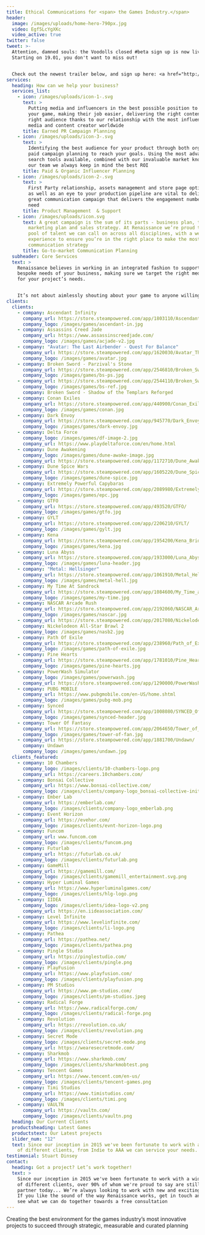 ```yaml
---
title: Ethical Communications for <span> the Games Industry.</span>
header:
  image: /images/uploads/home-hero-790px.jpg
  video: Egf5LcYgXKc
  video_active: true
twitter: false
tweet: >-
  Attention, damned souls: the Voodolls closed #beta sign up is now live!
  Starting on 19.01, you don't want to miss out!


  Check out the newest trailer below, and sign up here: <a href="http://eepurl.com/ih1lKb">http://eepurl.com/ih1lKb</a> Find Voodolls on Steam: <a href="http://bit.ly/3X9mHmN">http://bit.ly/3X9mHmN</a>
services:
  heading: How can we help your business?
  services_list:
    - icon: /images/uploads/icon-1-.svg
      text: >
        Putting media and influencers in the best possible position to cover
        your game, making their job easier, delivering the right content to the
        right audience thanks to our relationship with the most influential
        media and content creator worldwide
      title: Earned PR Campaign Planning
    - icon: /images/uploads/icon-3-.svg
      text: >
        Identifying the best audience for your product through both organic and
        paid campaign planning to reach your goals. Using the most advanced
        search tools available, combined with our invaluable market knowledge of
        our team we always keep in mind the best ROI
      title: Paid & Organic Influencer Planning
    - icon: /images/uploads/icon-2-.svg
      text: >
        First Party relationship, assets management and store page optimization
        as well as an eye to your production pipeline are vital to deliver a
        great communication campaign that delivers the engagement numbers you
        need
      title: Product Management  & Support
    - icon: /images/uploads/icon.svg
      text: A great campaign is the sum of its parts - business plan, target audience,
        marketing plan and sales strategy. At Renaissance we’re proud to have a
        pool of talent we can call on across all disciplines, with a wealth of
        experience to ensure you’re in the right place to make the most of your
        communication strategy
      title: Go-to-market Communication Planning
  subheader: Core Services
  text: >
    Renaissance believes in working in an integrated fashion to support the
    bespoke needs of your business, making sure we target the right media mix
    for your project’s needs.


    It’s not about aimlessly shouting about your game to anyone willing to lend their ear: We’re here to take your creativity and make sure right people hears about it in the right way, at the right time, in the right place
clients:
  clients:
    - company: Ascendant Infinity
      company_url: https://store.steampowered.com/app/1803110/Ascendant_Infinity/
      company_logo: /images/games/ascendant-in.jpg
    - company: Assassins Creed Jade
      company_url: https://www.assassinscreedjade.com/
      company_logo: /images/games/acjade-v2.jpg
    - company: "Avatar: The Last Airbender - Quest For Balance"
      company_url: https://store.steampowered.com/app/1620030/Avatar_The_Last_Airbender__Quest_for_Balance/
      company_logo: /images/games/avatar.jpg
    - company: Broken Sword - Parzival's Stone
      company_url: https://store.steampowered.com/app/2546810/Broken_Sword__Parzivals_Stone/
      company_logo: /images/games/bs-ps.jpg
    - company_url: https://store.steampowered.com/app/2544110/Broken_Sword__Shadow_of_the_Templars_Reforged/
      company_logo: /images/games/bs-ref.jpg
      company: Broken Sword - Shadow of the Templars Reforged
    - company: Conan Exiles
      company_url: https://store.steampowered.com/app/440900/Conan_Exiles/
      company_logo: /images/games/conan.jpg
    - company: Dark Envoy
      company_url: https://store.steampowered.com/app/945770/Dark_Envoy/
      company_logo: /images/games/dark-envoy.jpg
    - company: Delta Force
      company_logo: /images/games/df-image-2.jpg
      company_url: https://www.playdeltaforce.com/en/home.html
    - company: Dune Awakening
      company_logo: /images/games/dune-awake-image.jpg
      company_url: https://store.steampowered.com/app/1172710/Dune_Awakening/
    - company: Dune Spice Wars
      company_url: https://store.steampowered.com/app/1605220/Dune_Spice_Wars/
      company_logo: /images/games/dune-spice.jpg
    - company: Extremely Powerful Capybaras
      company_url: https://store.steampowered.com/app/2089980/Extremely_Powerful_Capybaras/
      company_logo: /images/games/epc.jpg
    - company: GTFO
      company_url: https://store.steampowered.com/app/493520/GTFO/
      company_logo: /images/games/gtfo.jpg
    - company: GYLT
      company_url: https://store.steampowered.com/app/2206210/GYLT/
      company_logo: /images/games/gylt.jpg
    - company: Kena
      company_url: https://store.steampowered.com/app/1954200/Kena_Bridge_of_Spirits/
      company_logo: /images/games/kena.jpg
    - company: Luna Abyss
      company_url: https://store.steampowered.com/app/1933000/Luna_Abyss/
      company_logo: /images/games/luna-header.jpg
    - company: "Metal: Hellsinger"
      company_url: https://store.steampowered.com/app/1061910/Metal_Hellsinger/
      company_logo: /images/games/metal-hell.jpg
    - company: My Time At Sandrock
      company_url: https://store.steampowered.com/app/1084600/My_Time_at_Sandrock/
      company_logo: /images/games/my-time.jpg
    - company: NASCAR Arcade Rush
      company_url: https://store.steampowered.com/app/2192060/NASCAR_Arcade_Rush/
      company_logo: /images/games/nascar.jpg
    - company_url: https://store.steampowered.com/app/2017080/Nickelodeon_AllStar_Brawl_2/
      company: Nickelodeon All-Star Brawl 2
      company_logo: /images/games/nasb2.jpg
    - company: Path Of Exile
      company_url: https://store.steampowered.com/app/238960/Path_of_Exile/
      company_logo: /images/games/path-of-exile.jpg
    - company: Pine Hearts
      company_url: https://store.steampowered.com/app/1781010/Pine_Hearts/
      company_logo: /images/games/pine-hearts.jpg
    - company: PowerWash Simulator
      company_logo: /images/games/powerwash.jpg
      company_url: https://store.steampowered.com/app/1290000/PowerWash_Simulator/
    - company: PUBG MOBILE
      company_url: https://www.pubgmobile.com/en-US/home.shtml
      company_logo: /images/games/pubg-mob.png
    - company: Synced
      company_url: https://store.steampowered.com/app/1008080/SYNCED_OffPlanet/
      company_logo: /images/games/synced-header.jpg
    - company: Tower Of Fantasy
      company_url: https://store.steampowered.com/app/2064650/Tower_of_Fantasy/
      company_logo: /images/games/tower-of-fan.jpg
    - company_url: https://store.steampowered.com/app/1881700/Undawn/
      company: Undawn
      company_logo: /images/games/undawn.jpg
  clients_featured:
    - company: 10 Chambers
      company_logo: /images/clients/10-chambers-logo.png
      company_url: https://careers.10chambers.com/
    - company: Bonsai Collective
      company_url: https://www.bonsai-collective.com/
      company_logo: /images/clients/company-logo_bonsai-collective-initis.png
    - company: Ember Lab
      company_url: https://emberlab.com/
      company_logo: /images/clients/company-logo_emberlab.png
    - company: Event Horizon
      company_url: https://evehor.com/
      company_logo: /images/clients/evnt-horizon-logo.png
    - company: Funcom
      company_url: www.funcom.com
      company_logo: /images/clients/funcom.png
    - company: Futurlab
      company_url: https://futurlab.co.uk/
      company_logo: /images/clients/futurlab.png
    - company: GameMill
      company_url: https://gamemill.com/
      company_logo: /images/clients/gamemill_entertainment.svg.png
    - company: Hyper Luminal Games
      company_url: https://www.hyperluminalgames.com/
      company_logo: /images/clients/hlg-logo.png
    - company: IIDEA
      company_logo: /images/clients/idea-logo-v2.png
      company_url: https://en.iideassociation.com/
    - company: Level Infinite
      company_url: https://www.levelinfinite.com/
      company_logo: /images/clients/li-logo.png
    - company: Pathea
      company_url: https://pathea.net/
      company_logo: /images/clients/pathea.png
    - company: Pingle Studio
      company_url: https://pinglestudio.com/
      company_logo: /images/clients/pingle.png
    - company: PlayFusion
      company_url: https://www.playfusion.com/
      company_logo: /images/clients/playfusion.png
    - company: PM Studios
      company_url: https://www.pm-studios.com/
      company_logo: /images/clients/pm-studios.jpeg
    - company: Radical Forge
      company_url: https://www.radicalforge.com/
      company_logo: /images/clients/radical-forge.png
    - company: Revolution
      company_url: https://revolution.co.uk/
      company_logo: /images/clients/revolution.png
    - company: Secret Mode
      company_logo: /images/clients/secret-mode.png
      company_url: https://wearesecretmode.com/
    - company: Sharkmob
      company_url: https://www.sharkmob.com/
      company_logo: /images/clients/sharkmobtest.png
    - company: Tencent Games
      company_url: https://www.tencent.com/en-us/
      company_logo: /images/clients/tencent-games.png
    - company: Timi Studios
      company_url: https://www.timistudios.com/
      company_logo: /images/clients/timi.png
    - company: VAULTN
      company_url: https://vaultn.com/
      company_logo: /images/clients/vaultn.png
  heading: Our Current Clients
  productsheading: Latest Games
  productstext: Our Latest projects
  slider_num: "12"
  text: Since our inception in 2015 we've been fortunate to work with a wide array
    of different clients, from Indie to AAA we can service your needs.
testimonial: Stuart Dinsey
contact:
  heading: Got a project? Let’s work together!
  text: >
    Since our inception in 2015 we've been fortunate to work with a wide array
    of different clients, over 90% of whom we're proud to say are still valued
    partner today... We’re always looking to work with new and exciting clients.
    If you like the sound of the way Renaissance works, get in touch and let’s
    see what we can do together towards a free consultation
---
```

Creating the best environment for the games industry’s most innovative projects to succeed through strategic, measurable and curated planning
